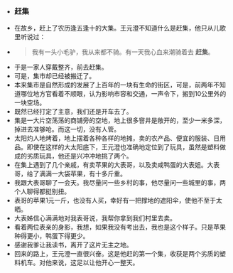 - ### 赶集
- 在故乡，赶上了农历逢五逢十的大集。王元澄不知道什么是赶集，他只从儿歌里听说过：
- > 我有一头小毛驴，我从来都不骑。有一天我心血来潮骑着去 **赶集**。
- 于是一家人穿戴整齐，前去赶集。
- 可是，集市却已经被搬迁了。
- 本来集市是自然形成的发展了上百年的一块有生命的街区，可是，前两年不知道哪位地方官看着不顺眼，认为影响市容和交通，一声令下，搬到10公里外的一块空场。
- 既然已经打定了主意，我们还是开车去了。
- 集是一大片空荡荡的商铺旁的空地，地上很多窨井是敞开的，至少一米多深，掉进去准够呛。而这一切，没有人管。
- 太阳灼人地烤着，地上摆着各种各样的地摊，卖的农产品、便宜的服装、日用品。即使在这样的大太阳底下，王元澄也准确地定位到了玩具，虽然是塑料做成的劣质玩具，他还是兴冲冲地挑了两个。
- 在集上遇到了几个亲戚，有卖苹果的大表哥，以及卖咸鸭蛋的大表姐。大表哥，给了满满一大袋苹果，有十多斤重。
- 我跟大表哥聊了一会天。我尽量问一些乡村的事，他尽量问一些城里的事，两个人聊得都挺别扭。
- 表哥的苹果1元一斤，也没有人买，幸好有一把撑地的遮阳伞，使他不至于太晒。
- 大表姊信心满满地对我表哥说，我帮你拿到我们村里去卖。
- 看着两位表亲的身影，我想，如果我没有考出去，我也是这个样子。只是苹果种得更小，鸭蛋下得更少。
- 感谢我爹让我读书，离开了这片无主之地。
- 回来的路上，王元澄一直很兴奋。这是他赶的第一个集，收获是两个劣质的塑料机车。对他来说，这足以让他开心一整天。
